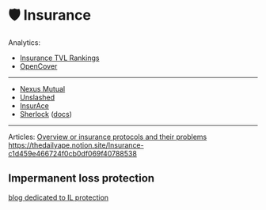 # 🛡️ Insurance

Analytics:
- [Insurance TVL Rankings](https://defillama.com/protocols/Insurance)
- [OpenCover](https://opencover.com/)

---

- [Nexus Mutual](https://nexusmutual.io/)
- [Unslashed](https://unslashed.finance/)
- [InsurAce](https://www.insurace.io/)
- [Sherlock](https://www.sherlock.xyz/) ([docs](https://docs.sherlock.xyz/))

---

Articles:
[Overview or insurance protocols and their problems](https://twitter.com/FatManTerra/status/1551511756446601216)
https://thedailyape.notion.site/Insurance-c1d459e466724f0cb0df069f40788538

## Impermanent loss protection
[blog dedicated to IL protection](https://twitter.com/xthreefinance)